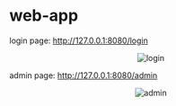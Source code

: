 # web-app

login page: http://127.0.0.1:8080/login

<p align="center">
<img src="https://i.ibb.co/m0mKDPv/login.jpg" alt="login" border="0">
</p>

admin page: http://127.0.0.1:8080/admin

<p align="center">
<img src="https://i.ibb.co/D7RB26n/admin.jpg" alt="admin" border="0">
</p>
